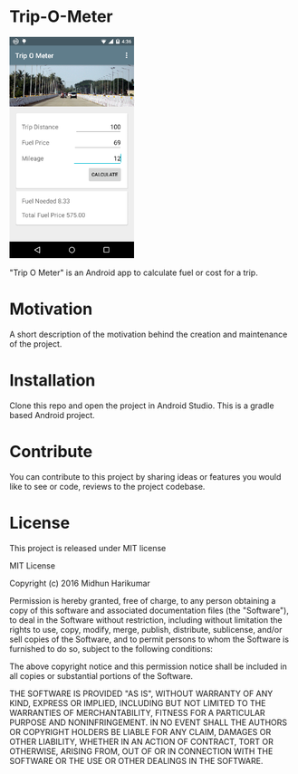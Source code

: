 # Trip-O-Meter

<img alt="Trip O Meter" src="/resources/screenshots/v0.1.1_landing.png" width="220"/>

"Trip O Meter" is an Android app to calculate fuel or cost for a trip.

# Motivation
A short description of the motivation behind the creation and maintenance of the project. 

# Installation
Clone this repo and open the project in Android Studio. This is a gradle based Android project.

# Contribute
You can contribute to this project by sharing ideas or features you would like to see or code, reviews to the project codebase.

# License
This project is released under MIT license

MIT License

Copyright (c) 2016 Midhun Harikumar

Permission is hereby granted, free of charge, to any person obtaining a copy
of this software and associated documentation files (the "Software"), to deal
in the Software without restriction, including without limitation the rights
to use, copy, modify, merge, publish, distribute, sublicense, and/or sell
copies of the Software, and to permit persons to whom the Software is
furnished to do so, subject to the following conditions:

The above copyright notice and this permission notice shall be included in all
copies or substantial portions of the Software.

THE SOFTWARE IS PROVIDED "AS IS", WITHOUT WARRANTY OF ANY KIND, EXPRESS OR
IMPLIED, INCLUDING BUT NOT LIMITED TO THE WARRANTIES OF MERCHANTABILITY,
FITNESS FOR A PARTICULAR PURPOSE AND NONINFRINGEMENT. IN NO EVENT SHALL THE
AUTHORS OR COPYRIGHT HOLDERS BE LIABLE FOR ANY CLAIM, DAMAGES OR OTHER
LIABILITY, WHETHER IN AN ACTION OF CONTRACT, TORT OR OTHERWISE, ARISING FROM,
OUT OF OR IN CONNECTION WITH THE SOFTWARE OR THE USE OR OTHER DEALINGS IN THE
SOFTWARE.
